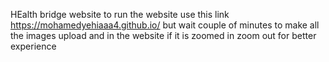  HEalth bridge website  to run the website use this link https://mohamedyehiaaa4.github.io/  but wait couple of minutes to make all the images upload
 and in the website if it is zoomed in zoom out for better experience

